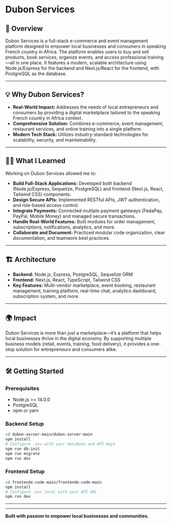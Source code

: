 # Dubon Services

## 🚀 Overview

Dubon Services is a full-stack e-commerce and event management platform designed to empower local businesses and consumers in speaking French country in Africa. The platform enables users to buy and sell products, book services, organize events, and access professional training—all in one place. It features a modern, scalable architecture using Node.js/Express for the backend and Next.js/React for the frontend, with PostgreSQL as the database.

---

## 💡 Why Dubon Services?

- **Real-World Impact:** Addresses the needs of local entrepreneurs and consumers by providing a digital marketplace tailored to the speaking French country in Africa context.
- **Comprehensive Solution:** Combines e-commerce, event management, restaurant services, and online training into a single platform.
- **Modern Tech Stack:** Utilizes industry-standard technologies for scalability, security, and maintainability.

---

## 🧑‍💻 What I Learned

Working on Dubon Services allowed me to:
- **Build Full-Stack Applications:** Developed both backend (Node.js/Express, Sequelize, PostgreSQL) and frontend (Next.js, React, Tailwind CSS) components.
- **Design Secure APIs:** Implemented RESTful APIs, JWT authentication, and role-based access control.
- **Integrate Payments:** Connected multiple payment gateways (FedaPay, PayPal, Mobile Money) and managed secure transactions.
- **Handle Real-World Features:** Built modules for order management, subscriptions, notifications, analytics, and more.
- **Collaborate and Document:** Practiced modular code organization, clear documentation, and teamwork best practices.

---

## 🏗️ Architecture

- **Backend:** Node.js, Express, PostgreSQL, Sequelize ORM
- **Frontend:** Next.js, React, TypeScript, Tailwind CSS
- **Key Features:** Multi-vendor marketplace, event booking, restaurant management, training platform, real-time chat, analytics dashboard, subscription system, and more.

---

## 🌍 Impact

Dubon Services is more than just a marketplace—it’s a platform that helps local businesses thrive in the digital economy. By supporting multiple business models (retail, events, training, food delivery), it provides a one-stop solution for entrepreneurs and consumers alike.

---

## 🛠️ Getting Started

### Prerequisites
- Node.js >= 14.0.0
- PostgreSQL
- npm or yarn

### Backend Setup
```bash
cd dubon-server-main/dubon-server-main
npm install
# Configure .env with your database and API keys
npm run db:init
npm run migrate
npm run dev
```

### Frontend Setup
```bash
cd frontende-code-main/frontende-code-main
npm install
# Configure .env.local with your API URL
npm run dev
```

---



---

**Built with passion to empower local businesses and communities.** 
